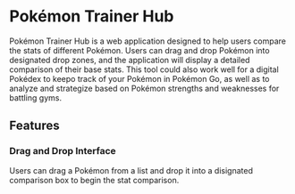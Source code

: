 # Pokémon Trainer Hub  
Pokémon Trainer Hub is a web application designed to help users compare the stats of different Pokémon. Users can drag and drop Pokémon into designated drop zones, and the application will display a detailed comparison of their base stats. This tool could also work well for a digital Pokédex to keepo track of your Pokémon in Pokémon Go, as well as to analyze and strategize based on Pokémon strengths and weaknesses for battling gyms.

## Features  
### Drag and Drop Interface  
Users can drag a Pokémon from a list and drop it into a disignated comparison box to begin the stat comparison.

